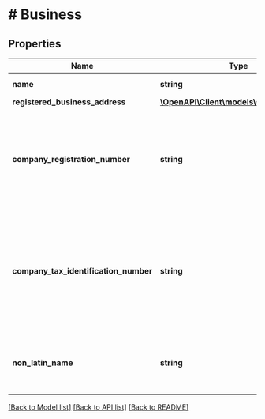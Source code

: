 # # Business

## Properties

Name | Type | Description | Notes
------------ | ------------- | ------------- | -------------
**name** | **string** | The registered business name. |
**registered_business_address** | [**\OpenAPI\Client\models\sellers\Address**](Address.md) |  |
**company_registration_number** | **string** | The seller&#39;s company registration number, if applicable. This field will be absent for individual sellers and sole proprietorships. | [optional]
**company_tax_identification_number** | **string** | The seller&#39;s company tax identification number, if applicable. This field will be present for certain business types only, such as sole proprietorships. | [optional]
**non_latin_name** | **string** | The non-Latin script version of the registered business name, if applicable. | [optional]

[[Back to Model list]](../../README.md#models) [[Back to API list]](../../README.md#endpoints) [[Back to README]](../../README.md)
